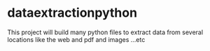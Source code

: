 # dataextractionpython
This project will build many python files to extract data from several locations like the web and pdf and images ...etc

